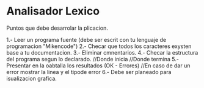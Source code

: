 # Analisador Lexico

Puntos que debe desarrolar la plicacion.

1.- Leer un programa fuente (debe ser escrit con tu lenguaje de programacion "Mikencode")
2.- Checar que todos los caracteres exysten base a tu documentacion.
3.- Eliminar cmnentarios.
4.- Checar la estructura del programa segun lo declarado.
    //Donde inicia 
    //Donde termina
5.- Presentar en la oabtalla los resultados (OK - Errores)
    //En caso de dar un error mostrar la linea y el tipode error
6.- Debe ser planeado para isualizacion grafica.
